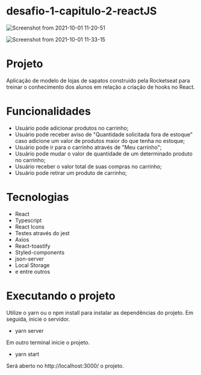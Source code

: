 # desafio-1-capitulo-2-reactJS

![Screenshot from 2021-10-01 11-20-51](https://user-images.githubusercontent.com/76439397/135637684-f14cc292-e9bd-45e8-8903-79ba3bebd3b2.png)

![Screenshot from 2021-10-01 11-33-15](https://user-images.githubusercontent.com/76439397/135638007-f5319d29-c7fa-4b7a-8320-5c7d1672ce89.png)

# Projeto

Aplicação de modelo de lojas de sapatos construido pela Rocketseat para treinar o conhecimento dos alunos em relação a criação de hooks no React.

# Funcionalidades

- Usuário pode adicionar produtos no carrinho;
- Usuário pode receber aviso de "Quantidade solicitada fora de estoque" caso adicione um valor de produtos maior do que tenha no estoque;
- Usuário pode ir para o carrinho através de "Meu carrinho";
- Usuário pode mudar o valor de quantidade de um determinado produto no carrinho;
- Usuário receber o valor total de suas compras no carrinho;
- Usuário pode retirar um produto de carrinho;

# Tecnologias

- React
- Typescript
- React Icons
- Testes através do jest
- Axios
- React-toastify
- Styled-components
- json-server
- Local Storage
- e entre outros

# Executando o projeto

Utilize o yarn ou o npm install para instalar as dependências do projeto. Em seguida, inicie o servidor.

- yarn server

Em outro terminal inicie o projeto.

- yarn start

Será aberto no http://localhost:3000/ o projeto.
